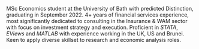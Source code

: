 MSc Economics student at the University of Bath with predicted Distinction, graduating in September 2022. 4+ years of financial services experience, most significantly dedicated to consulting in the Insurance & WAM sector with focus on investment strategy and execution. Proficient in *STATA*, *EViews* and *MATLAB* with experience working in the UK, US and Brunei. Keen to apply diverse skillset to research and economic analysis roles.